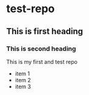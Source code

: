 # test-repo
## This is first heading
### This is second heading
This is my first and test repo
* item 1
* item 2
* item 3

